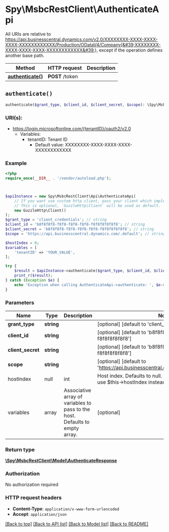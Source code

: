 # Spy\MsbcRestClient\AuthenticateApi

All URIs are relative to https://api.businesscentral.dynamics.com/v2.0/XXXXXXXX-XXXX-XXXX-XXXX-XXXXXXXXXXXX/Production/ODataV4/Company(&#39;XXXXXXXX-XXXX-XXXX-XXXX-XXXXXXXXXXXX&#39;), except if the operation defines another base path.

| Method | HTTP request | Description |
| ------------- | ------------- | ------------- |
| [**authenticate()**](AuthenticateApi.md#authenticate) | **POST** /token |  |


## `authenticate()`

```php
authenticate($grant_type, $client_id, $client_secret, $scope): \Spy\MsbcRestClient\Model\AuthenticateResponse
```
### URI(s):
- https://login.microsoftonline.com/{tenantID}/oauth2/v2.0 
    - Variables:
      - tenantID: Tenant ID
        - Default value: XXXXXXXX-XXXX-XXXX-XXXX-XXXXXXXXXXXX



### Example

```php
<?php
require_once(__DIR__ . '/vendor/autoload.php');



$apiInstance = new Spy\MsbcRestClient\Api\AuthenticateApi(
    // If you want use custom http client, pass your client which implements `GuzzleHttp\ClientInterface`.
    // This is optional, `GuzzleHttp\Client` will be used as default.
    new GuzzleHttp\Client()
);
$grant_type = 'client_credentials'; // string
$client_id = 'b8f8f8f8-f8f8-f8f8-f8f8-f8f8f8f8f8f8'; // string
$client_secret = 'b8f8f8f8-f8f8-f8f8-f8f8-f8f8f8f8f8f8'; // string
$scope = 'https://api.businesscentral.dynamics.com/.default'; // string

$hostIndex = 0;
$variables = [
    'tenantID' => 'YOUR_VALUE',
];

try {
    $result = $apiInstance->authenticate($grant_type, $client_id, $client_secret, $scope, $hostIndex, $variables);
    print_r($result);
} catch (Exception $e) {
    echo 'Exception when calling AuthenticateApi->authenticate: ', $e->getMessage(), PHP_EOL;
}
```

### Parameters

| Name | Type | Description  | Notes |
| ------------- | ------------- | ------------- | ------------- |
| **grant_type** | **string**|  | [optional] [default to &#39;client_credentials&#39;] |
| **client_id** | **string**|  | [optional] [default to &#39;b8f8f8f8-f8f8-f8f8-f8f8-f8f8f8f8f8f8&#39;] |
| **client_secret** | **string**|  | [optional] [default to &#39;b8f8f8f8-f8f8-f8f8-f8f8-f8f8f8f8f8f8&#39;] |
| **scope** | **string**|  | [optional] [default to &#39;https://api.businesscentral.dynamics.com/.default&#39;] |
| hostIndex | null|int | Host index. Defaults to null. If null, then the library will use $this->hostIndex instead | [optional] |
| variables | array | Associative array of variables to pass to the host. Defaults to empty array. | [optional] |

### Return type

[**\Spy\MsbcRestClient\Model\AuthenticateResponse**](../Model/AuthenticateResponse.md)

### Authorization

No authorization required

### HTTP request headers

- **Content-Type**: `application/x-www-form-urlencoded`
- **Accept**: `application/json`

[[Back to top]](#) [[Back to API list]](../../README.md#endpoints)
[[Back to Model list]](../../README.md#models)
[[Back to README]](../../README.md)
